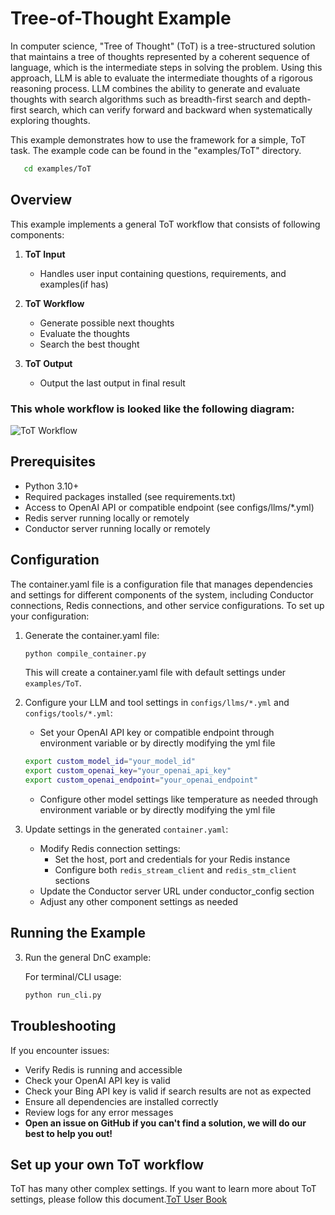 # Tree-of-Thought Example

In computer science, "Tree of Thought" (ToT) is a tree-structured solution that maintains a tree of thoughts represented by a coherent sequence of language, which is the intermediate steps in solving the problem. Using this approach, LLM is able to evaluate the intermediate thoughts of a rigorous reasoning process. LLM combines the ability to generate and evaluate thoughts with search algorithms such as breadth-first search and depth-first search, which can verify forward and backward when systematically exploring thoughts.

This example demonstrates how to use the framework for a simple, ToT task. The example code can be found in the "examples/ToT" directory.

```bash
   cd examples/ToT
```

## Overview

This example implements a general ToT workflow that consists of following components:

1. **ToT Input**
   - Handles user input containing questions, requirements, and examples(if has)

2. **ToT Workflow**
   - Generate possible next thoughts
   - Evaluate the thoughts
   - Search the best thought

3. **ToT Output**
   - Output the last output in final result

### This whole workflow is looked like the following diagram:

![ToT Workflow](./docs/images/tot_run_structure.png)

## Prerequisites

- Python 3.10+
- Required packages installed (see requirements.txt)
- Access to OpenAI API or compatible endpoint (see configs/llms/*.yml)
- Redis server running locally or remotely
- Conductor server running locally or remotely

## Configuration

The container.yaml file is a configuration file that manages dependencies and settings for different components of the system, including Conductor connections, Redis connections, and other service configurations. To set up your configuration:

1. Generate the container.yaml file:
   ```bash
   python compile_container.py
   ```
   This will create a container.yaml file with default settings under `examples/ToT`.


2. Configure your LLM and tool settings in `configs/llms/*.yml` and `configs/tools/*.yml`:
   - Set your OpenAI API key or compatible endpoint through environment variable or by directly modifying the yml file
   ```bash
   export custom_model_id="your_model_id"
   export custom_openai_key="your_openai_api_key"
   export custom_openai_endpoint="your_openai_endpoint"
   ```

   - Configure other model settings like temperature as needed through environment variable or by directly modifying the yml file

3. Update settings in the generated `container.yaml`:
   - Modify Redis connection settings:
     - Set the host, port and credentials for your Redis instance
     - Configure both `redis_stream_client` and `redis_stm_client` sections
   - Update the Conductor server URL under conductor_config section
   - Adjust any other component settings as needed

## Running the Example

3. Run the general DnC example:

   For terminal/CLI usage:
   ```bash
   python run_cli.py
   ```

## Troubleshooting

If you encounter issues:
- Verify Redis is running and accessible
- Check your OpenAI API key is valid
- Check your Bing API key is valid if search results are not as expected
- Ensure all dependencies are installed correctly
- Review logs for any error messages
- **Open an issue on GitHub if you can't find a solution, we will do our best to help you out!**


## Set up your own ToT workflow

ToT has many other complex settings. If you want to learn more about ToT settings, please follow this document.[ToT User Book](./docs/files/user_book.md)